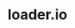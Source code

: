 ---
logohandle: loaderio
sort: loaderio
title: loader.io
twitter: https://x.com/loaderio
website: https://loader.io/
---